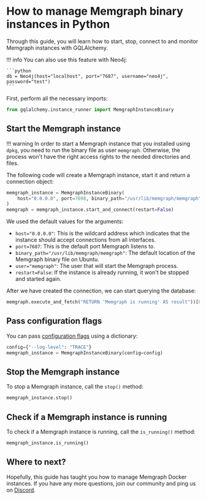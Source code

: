 # How to manage Memgraph binary instances in Python

Through this guide, you will learn how to start, stop, connect to and monitor
Memgraph instances with GQLAlchemy.

!!! info
    You can also use this feature with Neo4j:

    ```python
    db = Neo4j(host="localhost", port="7687", username="neo4j", password="test")
    ```

First, perform all the necessary imports:

```python
from gqlalchemy.instance_runner import MemgraphInstanceBinary
```

## Start the Memgraph instance

!!! warning
    In order to start a Memgraph instance that you installed using `dpkg`, you need
    to run the binary file as user `memgraph`. Otherwise, the process won't have the
    right access rights to the needed directories and files.

The following code will create a Memgraph instance, start it and return a
connection object:

```python
memgraph_instance = MemgraphInstanceBinary(
    host="0.0.0.0", port=7698, binary_path="/usr/lib/memgraph/memgraph", user="memgraph"
)
memgraph = memgraph_instance.start_and_connect(restart=False)
```

We used the default values for the arguments:

- `host="0.0.0.0"`: This is the wildcard address which indicates that the
  instance should accept connections from all interfaces.
- `port=7687`: This is the default port Memgraph listens to.
- `binary_path="/usr/lib/memgraph/memgraph"`: The default location of the
  Memgraph binary file on Ubuntu.
- `user="memgraph"`: The user that will start the Memgraph process.
- `restart=False`: If the instance is already running, it won't be stopped and
  started again.

After we have created the connection, we can start querying the database:

```python
memgraph.execute_and_fetch("RETURN 'Memgraph is running' AS result"))[0]["result"]
```

## Pass configuration flags

You can pass [configuration flags](/memgraph/reference-guide/configuration)
using a dictionary:

```python
config={"--log-level": "TRACE"}
memgraph_instance = MemgraphInstanceBinary(config=config)
```

## Stop the Memgraph instance

To stop a Memgraph instance, call the `stop()` method:

```python
memgraph_instance.stop()
```

## Check if a Memgraph instance is running

To check if a Memgraph instance is running, call the `is_running()` method:

```python
memgraph_instance.is_running()
```

## Where to next?

Hopefully, this guide has taught you how to manage Memgraph Docker instances. If
you have any more questions, join our community and ping us on
[Discord](https://discord.gg/memgraph).

